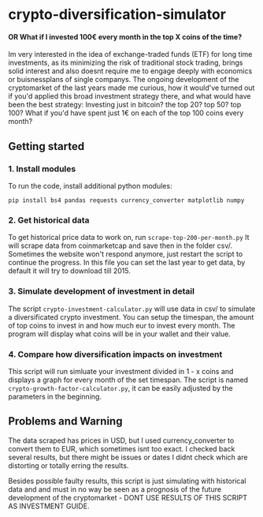 # crypto-diversification-simulator
#### OR What if I invested 100€ every month in the top X coins of the time?
Im very interested in the idea of exchange-traded funds (ETF) for long time investments, as its minimizing the risk of traditional stock trading, brings solid interest and also doesnt require me to engage deeply with economics or buisnessplans of single companys.
The ongoing development of the cryptomarket of the last years made me curious, how it would've turned out if you'd applied this broad investment strategy there, and what would have been the best strategy:
Investing just in bitcoin? the top 20? top 50? top 100?
What if you'd have spent just 1€ on each of the top 100 coins every month?

## Getting started
### 1. Install modules
To run the code, install additional python modules:
```
pip install bs4 pandas requests currency_converter matplotlib numpy
```
### 2. Get historical data
To get historical price data to work on, run `scrape-top-200-per-month.py`
It will scrape data from coinmarketcap and save then in the folder csv/. Sometimes the website won't respond anymore, just restart the script to continue the progress. In this file you can set the last year to get data, by default it will try to download till 2015.

### 3. Simulate development of investment in detail
The script `crypto-investment-calculator.py` will use data in csv/ to simulate a diversificated crypto investment. You can setup the timespan, the amount of top coins to invest in and how much eur to invest every month. The program will display what coins will be in your wallet and their value.

### 4. Compare how diversification impacts on investment
This script will run simluate your investment divided in 1 - x coins and displays a graph for every month of the set timespan. The script is named `crypto-growth-factor-calculator.py`, it can be easily adjusted by the parameters in the beginning.

## Problems and Warning
The data scraped has prices in USD, but I used currency_converter to convert them to EUR, which sometimes  isnt too exact. I checked back several results, but there might be issues or dates I didnt check which are distorting or totally erring the results.

Besides possible faulty results, this script is just simulating with historical data and and must in no way be seen as a prognosis of the future development of the cryptomarket - DONT USE RESULTS OF THIS SCRIPT AS INVESTMENT GUIDE. 

